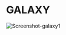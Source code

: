 # GALAXY
![Screenshot-galaxy1](https://github.com/MastooraTurkmen/Galaxy/assets/132576850/d5f96c0a-a2d5-4f70-87d0-dcd5ad1b06ed)
